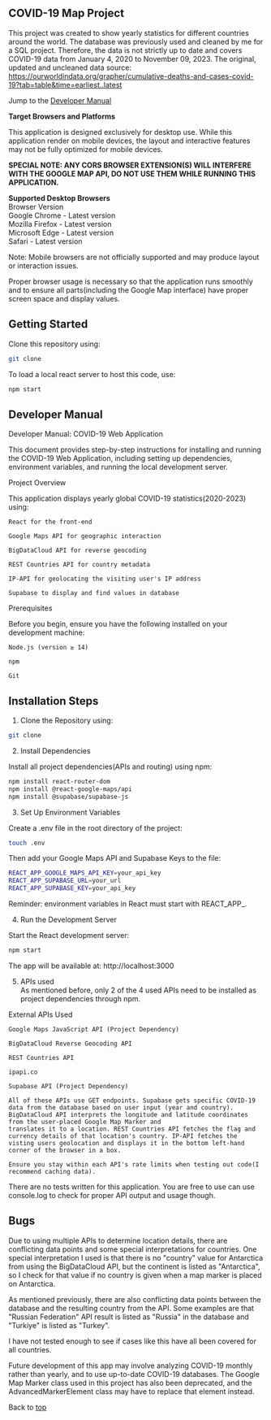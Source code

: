 ## **COVID-19 Map Project**
This project was created to show yearly statistics for different countries around the world. The database was previously used and cleaned by me for a SQL project. Therefore, the data is not strictly up to date and covers COVID-19 data from January 4, 2020 to November 09, 2023. 
The original, updated and uncleaned data source: https://ourworldindata.org/grapher/cumulative-deaths-and-cases-covid-19?tab=table&time=earliest..latest

Jump to the [Developer Manual](#developer-manual)

**Target Browsers and Platforms**

This application is designed exclusively for desktop use. While this application render on mobile devices, the layout and interactive features may not be fully optimized for mobile devices.  

**SPECIAL NOTE: ANY CORS BROWSER EXTENSION(S) WILL INTERFERE WITH THE GOOGLE MAP API, DO NOT USE THEM WHILE RUNNING THIS APPLICATION.**  

**Supported Desktop Browsers**  
Browser	Version  
Google Chrome	- Latest version  
Mozilla Firefox	- Latest version  
Microsoft Edge	- Latest version  
Safari - Latest version  

Note: Mobile browsers are not officially supported and may produce layout or interaction issues.

Proper browser usage is necessary so that the application runs smoothly and to ensure all parts(including the Google Map interface) have proper screen space and display values.

## **Getting Started**
Clone this repository using:
```bash
git clone
```
To load a local react server to host this code, use:
```bash
npm start
```


## **Developer Manual**
Developer Manual: COVID-19 Web Application

This document provides step-by-step instructions for installing and running the COVID-19 Web Application, including setting up dependencies, environment variables, and running the local development server.  
  
Project Overview  

This application displays yearly global COVID-19 statistics(2020-2023) using:

    React for the front-end

    Google Maps API for geographic interaction

    BigDataCloud API for reverse geocoding

    REST Countries API for country metadata

    IP-API for geolocating the visiting user's IP address

    Supabase to display and find values in database

Prerequisites

Before you begin, ensure you have the following installed on your development machine:

    Node.js (version ≥ 14)

    npm 

    Git

## **Installation Steps**
1. Clone the Repository using:

```bash
git clone
```

2. Install Dependencies

Install all project dependencies(APIs and routing) using npm:
```bash
npm install react-router-dom  
npm install @react-google-maps/api  
npm install @supabase/supabase-js  
```

3. Set Up Environment Variables

Create a .env file in the root directory of the project:
```bash
touch .env  
```
Then add your Google Maps API and Supabase Keys to the file:
```bash
REACT_APP_GOOGLE_MAPS_API_KEY=your_api_key  
REACT_APP_SUPABASE_URL=your_url  
REACT_APP_SUPABASE_KEY=your_api_key  
```
Reminder: environment variables in React must start with REACT_APP_.

4. Run the Development Server

Start the React development server:
```bash
npm start  
```
The app will be available at:
http://localhost:3000

5. APIs used  
As mentioned before, only 2 of the 4 used APIs need to be installed as project dependencies through npm.

External APIs Used

    Google Maps JavaScript API (Project Dependency)

    BigDataCloud Reverse Geocoding API

    REST Countries API

    ipapi.co

    Supabase API (Project Dependency)

    All of these APIs use GET endpoints. Supabase gets specific COVID-19 data from the database based on user input (year and country). BigDataCloud API interprets the longitude and latitude coordinates from the user-placed Google Map Marker and
    translates it to a location. REST Countries API fetches the flag and currency details of that location's country. IP-API fetches the visting users geolocation and displays it in the bottom left-hand corner of the browser in a box.

    Ensure you stay within each API's rate limits when testing out code(I recommend caching data).

There are no tests written for this application. You are free to use can use console.log to check for proper API output and usage though.



## **Bugs**
Due to using multiple APIs to determine location details, there are conflicting data points and some special interpretations for countries. One special interpretation I used is that there is no "country" value for Antarctica from using the BigDataCloud API, but the continent is listed as "Antarctica", so I check for that value if no country is given when a map marker is placed on Antarctica. 

As mentioned previously, there are also conflicting data points between the database and the resulting country from the API. Some examples are that "Russian Federation" API result is listed as "Russia" in the database and "Turkiye" is listed as "Turkey". 

I have not tested enough to see if cases like this have all been covered for all countries. 

Future development of this app may involve analyzing COVID-19 monthly rather than yearly, and to use up-to-date COVID-19 databases. The Google Map Marker class used in this project has also been deprecated, and the AdvancedMarkerElement class may have to replace that element instead.

Back to [top](#covid-19-map-project)